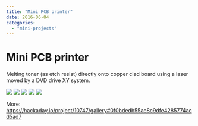 ```yaml
---
title: "Mini PCB printer"
date: 2016-06-04
categories: 
  - "mini-projects"
---
```


# Mini PCB printer

Melting toner (as etch resist) directly onto copper clad board using a laser moved by a DVD drive XY system.

![](https://cdn.hackaday.io/images/4463951464609880217.jpg)
![](https://cdn.hackaday.io/images/4509641459978693514.jpg)
![](https://cdn.hackaday.io/images/7999181459931221431.JPG)
![](https://cdn.hackaday.io/images/3215511459938393027.png)
![](https://cdn.hackaday.io/images/2898711459924420716.jpg)

More: https://hackaday.io/project/10747/gallery#0f0bdedb55ae8c9dfe4285774acd5ad7